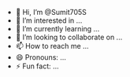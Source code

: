 - 👋 Hi, I’m @Sumit705S
- 👀 I’m interested in ...
- 🌱 I’m currently learning ...
- 💞️ I’m looking to collaborate on ...
- 📫 How to reach me ...
- 😄 Pronouns: ...
- ⚡ Fun fact: ...

<!---
Sumit705S/Sumit705S is a ✨ special ✨ repository because its `README.md` (this file) appears on your GitHub profile.
You can click the Preview link to take a look at your changes.
--->
